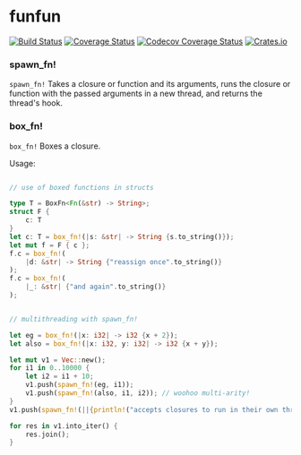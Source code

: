 # funfun

[![Build Status](https://travis-ci.org/DominicBurkart/funfun.svg?branch=master)](https://travis-ci.org/DominicBurkart/funfun)
[![Coverage Status](https://coveralls.io/repos/github/DominicBurkart/funfun/badge.svg?branch=master)](https://coveralls.io/github/DominicBurkart/funfun?branch=master)
[![Codecov Coverage Status](https://codecov.io/gh/DominicBurkart/funfun/branch/master/graphs/badge.svg)](https://codecov.io/gh/DominicBurkart/funfun)
[![Crates.io](https://img.shields.io/crates/v/funfun.svg)](https://crates.io/crates/funfun)

### spawn_fn!
```spawn_fn!``` Takes a closure or function and its arguments, runs the
closure or function with the passed arguments in a new thread, and
returns the thread's hook.

### box_fn!
```box_fn!``` Boxes a closure.

 Usage:
```rust

// use of boxed functions in structs

type T = BoxFn<Fn(&str) -> String>;
struct F {
    c: T
}
let c: T = box_fn!(|s: &str| -> String {s.to_string()});
let mut f = F { c };
f.c = box_fn!(
    |d: &str| -> String {"reassign once".to_string()}
);
f.c = box_fn!(
    |_: &str| {"and again".to_string()}
);


// multithreading with spawn_fn!

let eg = box_fn!(|x: i32| -> i32 {x + 2});
let also = box_fn!(|x: i32, y: i32| -> i32 {x + y});

let mut v1 = Vec::new();
for i1 in 0..10000 {
    let i2 = i1 + 10;
    v1.push(spawn_fn!(eg, i1));
    v1.push(spawn_fn!(also, i1, i2)); // woohoo multi-arity!
}
v1.push(spawn_fn!(||{println!("accepts closures to run in their own thread!"); 1}));

for res in v1.into_iter() {
    res.join();
}
```